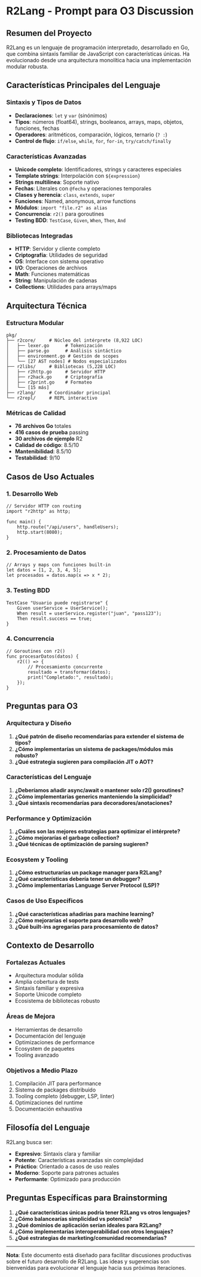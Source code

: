 # R2Lang - Prompt para O3 Discussion

## Resumen del Proyecto

R2Lang es un lenguaje de programación interpretado, desarrollado en Go, que combina sintaxis familiar de JavaScript con características únicas. Ha evolucionado desde una arquitectura monolítica hacia una implementación modular robusta.

## Características Principales del Lenguaje

### Sintaxis y Tipos de Datos
- **Declaraciones**: `let` y `var` (sinónimos)
- **Tipos**: números (float64), strings, booleanos, arrays, maps, objetos, funciones, fechas
- **Operadores**: aritméticos, comparación, lógicos, ternario (`? :`)
- **Control de flujo**: `if/else`, `while`, `for`, `for-in`, `try/catch/finally`

### Características Avanzadas
- **Unicode completo**: Identificadores, strings y caracteres especiales
- **Template strings**: Interpolación con `${expression}`
- **Strings multilínea**: Soporte nativo
- **Fechas**: Literales con `@fecha` y operaciones temporales
- **Clases y herencia**: `class`, `extends`, `super`
- **Funciones**: Named, anonymous, arrow functions
- **Módulos**: `import "file.r2" as alias`
- **Concurrencia**: `r2()` para goroutines
- **Testing BDD**: `TestCase`, `Given`, `When`, `Then`, `And`

### Bibliotecas Integradas
- **HTTP**: Servidor y cliente completo
- **Criptografía**: Utilidades de seguridad
- **OS**: Interface con sistema operativo
- **I/O**: Operaciones de archivos
- **Math**: Funciones matemáticas
- **String**: Manipulación de cadenas
- **Collections**: Utilidades para arrays/maps

## Arquitectura Técnica

### Estructura Modular
```
pkg/
├── r2core/     # Núcleo del intérprete (8,922 LOC)
│   ├── lexer.go      # Tokenización
│   ├── parse.go      # Análisis sintáctico
│   ├── environment.go # Gestión de scopes
│   └── [27 AST nodes] # Nodos especializados
├── r2libs/     # Bibliotecas (5,228 LOC)
│   ├── r2http.go     # Servidor HTTP
│   ├── r2hack.go     # Criptografía
│   ├── r2print.go    # Formateo
│   └── [15 más]
├── r2lang/     # Coordinador principal
└── r2repl/     # REPL interactivo
```

### Métricas de Calidad
- **76 archivos Go** totales
- **416 casos de prueba** passing
- **30 archivos de ejemplo** R2
- **Calidad de código**: 8.5/10
- **Mantenibilidad**: 8.5/10
- **Testabilidad**: 9/10

## Casos de Uso Actuales

### 1. Desarrollo Web
```r2
// Servidor HTTP con routing
import "r2http" as http;

func main() {
    http.route("/api/users", handleUsers);
    http.start(8080);
}
```

### 2. Procesamiento de Datos
```r2
// Arrays y maps con funciones built-in
let datos = [1, 2, 3, 4, 5];
let procesados = datos.map(x => x * 2);
```

### 3. Testing BDD
```r2
TestCase "Usuario puede registrarse" {
    Given userService = UserService();
    When result = userService.register("juan", "pass123");
    Then result.success == true;
}
```

### 4. Concurrencia
```r2
// Goroutines con r2()
func procesarDatos(datos) {
    r2(() => {
        // Procesamiento concurrente
        resultado = transformar(datos);
        print("Completado:", resultado);
    });
}
```

## Preguntas para O3

### Arquitectura y Diseño
1. **¿Qué patrón de diseño recomendarías para extender el sistema de tipos?**
2. **¿Cómo implementarías un sistema de packages/módulos más robusto?**
3. **¿Qué estrategia sugieren para compilación JIT o AOT?**

### Características del Lenguaje
1. **¿Deberíamos añadir async/await o mantener solo r2() goroutines?**
2. **¿Cómo implementarías generics manteniendo la simplicidad?**
3. **¿Qué sintaxis recomendarías para decoradores/anotaciones?**

### Performance y Optimización
1. **¿Cuáles son las mejores estrategias para optimizar el intérprete?**
2. **¿Cómo mejorarías el garbage collection?**
3. **¿Qué técnicas de optimización de parsing sugieren?**

### Ecosystem y Tooling
1. **¿Cómo estructurarías un package manager para R2Lang?**
2. **¿Qué características debería tener un debugger?**
3. **¿Cómo implementarías Language Server Protocol (LSP)?**

### Casos de Uso Específicos
1. **¿Qué características añadirías para machine learning?**
2. **¿Cómo mejorarías el soporte para desarrollo web?**
3. **¿Qué built-ins agregarías para procesamiento de datos?**

## Contexto de Desarrollo

### Fortalezas Actuales
- Arquitectura modular sólida
- Amplia cobertura de tests
- Sintaxis familiar y expresiva
- Soporte Unicode completo
- Ecosistema de bibliotecas robusto

### Áreas de Mejora
- Herramientas de desarrollo
- Documentación del lenguaje
- Optimizaciones de performance
- Ecosystem de paquetes
- Tooling avanzado

### Objetivos a Medio Plazo
1. Compilación JIT para performance
2. Sistema de packages distribuido
3. Tooling completo (debugger, LSP, linter)
4. Optimizaciones del runtime
5. Documentación exhaustiva

## Filosofía del Lenguaje

R2Lang busca ser:
- **Expresivo**: Sintaxis clara y familiar
- **Potente**: Características avanzadas sin complejidad
- **Práctico**: Orientado a casos de uso reales
- **Moderno**: Soporte para patrones actuales
- **Performante**: Optimizado para producción

## Preguntas Específicas para Brainstorming

1. **¿Qué características únicas podría tener R2Lang vs otros lenguajes?**
2. **¿Cómo balancearías simplicidad vs potencia?**
3. **¿Qué dominios de aplicación serían ideales para R2Lang?**
4. **¿Cómo implementarías interoperabilidad con otros lenguajes?**
5. **¿Qué estrategias de marketing/comunidad recomendarías?**

---

**Nota**: Este documento está diseñado para facilitar discusiones productivas sobre el futuro desarrollo de R2Lang. Las ideas y sugerencias son bienvenidas para evolucionar el lenguaje hacia sus próximas iteraciones.
